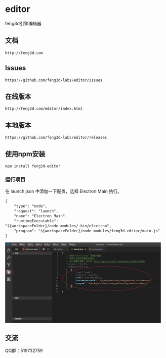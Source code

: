 # editor
feng3d引擎编辑器

## 文档
    http://feng3d.com

## Issues
    https://github.com/feng3d-labs/editor/issues

## 在线版本
    http://feng3d.com/editor/index.html

## 本地版本
    https://github.com/feng3d-labs/editor/releases

## 使用npm安装
```
npm install feng3d-editor
```
### 运行项目

在 launch.json 中添加一下配置，选择 Electron Main 执行。
```
{
    "type": "node",
    "request": "launch",
    "name": "Electron Main",
    "runtimeExecutable": "${workspaceFolder}/node_modules/.bin/electron",
    "program": "${workspaceFolder}/node_modules/feng3d-editor/main.js"
}
```
![](resource/readme.png)

## 交流
QQ群：519732759